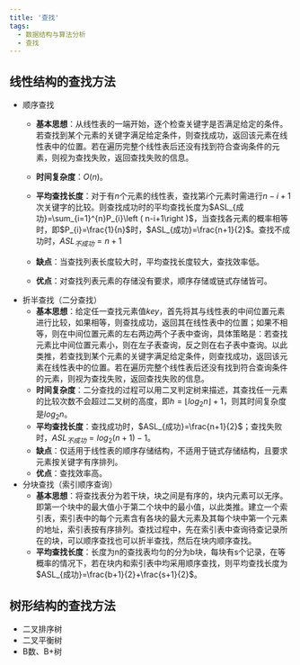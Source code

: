 ```yaml
---
title: '查找'
tags:
  - 数据结构与算法分析
  - 查找
---
```


## 线性结构的查找方法
- 顺序查找<br>
  - **基本思想**：从线性表的一端开始，逐个检查关键字是否满足给定的条件。若查找到某个元素的关键字满足给定条件，则查找成功，返回该元素在线性表中的位置。若在遍历完整个线性表后还没有找到符合查询条件的元素，则视为查找失败，返回查找失败的信息。

  - **时间复杂度**：$O\left( n \right)$。
  - **平均查找长度**：对于有$n$个元素的线性表，查找第$i$个元素时需进行$n-i+1$次关键字的比较。则查找成功时的平均查找长度为$ASL_{成功}=\sum_{i=1}^{n}P_{i}\left ( n-i+1\right )$，当查找各元素的概率相等时，即$P_{i}=\frac{1}{n}$时，$ASL_{成功}=\frac{n+1}{2}$。查找不成功时，$ASL_{不成功}=n+1$
  - **缺点**：当查找列表长度较大时，平均查找长度较大，查找效率低。
  - **优点**：对查找列表元素的存储没有要求，顺序存储或链式存储皆可。
- 折半查找（二分查找）
   - **基本思想**：给定任一查找元素值$key$，首先将其与线性表的中间位置元素进行比较，如果相等，则查找成功，返回其在线性表中的位置；如果不相等，则在中间位置元素的左右两边两个子表中查询，具体策略是：若查找元素比中间位置元素小，则在左子表查询，反之则在右子表中查询。以此类推，若查找到某个元素的关键字满足给定条件，则查找成功，返回该元素在线性表中的位置。若在遍历完整个线性表后还没有找到符合查询条件的元素，则视为查找失败，返回查找失败的信息。
  - **时间复杂度**：二分查找的过程可以用二叉判定树来描述，其查找任一元素的比较次数不会超过二叉树的高度，即$h=\left \lfloor log_{2}n \right \rfloor+1$，则其时间复杂度是$log_{2}n$。
  - **平均查找长度**：查找成功时，$ASL_{成功}=\frac{n+1}{2}$；查找失败时，$ASL_{不成功}=log_{2}\left(n+1\right)-1$。
  - **缺点**：仅适用于线性表的顺序存储结构，不适用于链式存储结构，且要求元素按关键字有序排列。
  - **优点**：查找效率高。
- 分块查找（索引顺序查询）
  - **基本思想**：将查找表分为若干块，块之间是有序的，块内元素可以无序。即第一个块中的最大值小于第二个块中的最小值，以此类推。建立一个索引表，索引表中的每个元素含有各块的最大元素及其每个块中第一个元素的地址，索引表按有序排列。查找过程中，先在索引表中查询待查记录所在的块，可以顺序查找也可以折半查找，然后在块内顺序查找。
  - **平均查找长度**：长度为n的查找表均匀的分为b块，每块有s个记录，在等概率的情况下，若在块内和索引表中均采用顺序查找，则平均查找长度为$ASL_{成功}=\frac{b+1}{2}+\frac{s+1}{2}$。

## 树形结构的查找方法
- 二叉排序树
- 二叉平衡树
- B数、B+树
